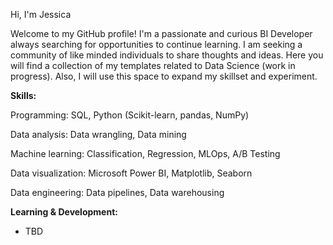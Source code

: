 Hi, I'm Jessica 

Welcome to my GitHub profile! I'm a passionate and curious BI Developer always searching for opportunities to continue learning. I am seeking a community of like minded individuals to share thoughts and ideas. Here you will find a collection of my templates related to Data Science (work in progress). Also, I will use this space to expand my skillset and experiment.  


**Skills:**

Programming: SQL, Python (Scikit-learn, pandas, NumPy)

Data analysis: Data wrangling, Data mining

Machine learning: Classification, Regression, MLOps, A/B Testing

Data visualization: Microsoft Power BI, Matplotlib, Seaborn

Data engineering: Data pipelines, Data warehousing 


**Learning & Development:**
- TBD

  

<!---
jrgeige3/jrgeige3 is a ✨ special ✨ repository because its `README.md` (this file) appears on your GitHub profile.
You can click the Preview link to take a look at your changes.
--->
